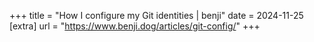 +++
title = "How I configure my Git identities | benji"
date = 2024-11-25
[extra]
url = "https://www.benji.dog/articles/git-config/"
+++
